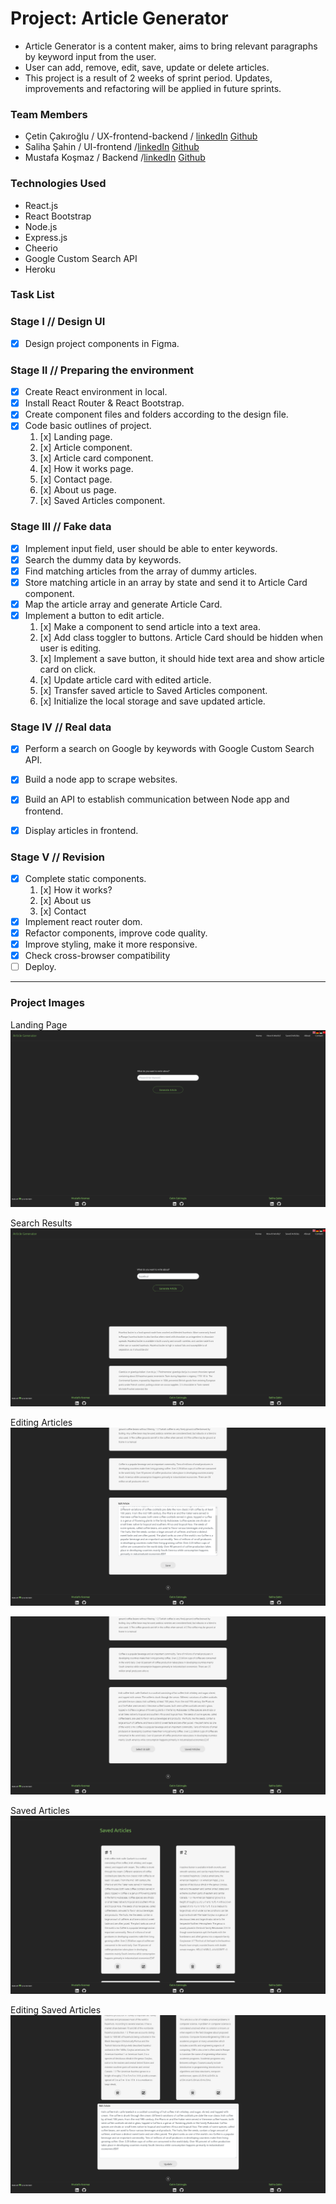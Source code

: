 # Project: Article Generator

- Article Generator is a content maker, aims to bring relevant paragraphs by keyword input from the user.
- User can add, remove, edit, save, update or delete articles.
- This project is a result of 2 weeks of sprint period. Updates, improvements and refactoring will be applied in future sprints.

### Team Members
- Çetin Çakıroğlu / UX-frontend-backend / [linkedIn](https://www.linkedin.com/in/cakiroglu-cetin/) [Github](https://github.com/cetincakiroglu)
- Saliha Şahin / UI-frontend /[linkedIn](https://www.linkedin.com/in/saliha-%C5%9Fahin-45651a19a/) [Github](https://github.com/SalihaSahin)
- Mustafa Koşmaz / Backend /[linkedIn](https://www.linkedin.com/in/neverrun/) [Github](https://github.com/01mk027)
### Technologies Used
- React.js
- React Bootstrap
- Node.js
- Express.js
- Cheerio
- Google Custom Search API
- Heroku

### Task List

### Stage I // Design UI
- [x] Design project components in Figma.

### Stage II // Preparing the environment
- [x] Create React environment in local.
- [x] Install React Router & React Bootstrap.
- [x] Create component files and folders according to the design file.
- [x] Code basic outlines of project.
    1. [x] Landing page.
    2. [x] Article component.
    3. [x] Article card component.
    4. [x] How it works page.
    5. [x] Contact page.
    6. [x] About us page. 
    7. [x] Saved Articles component.
    
### Stage III // Fake data
- [x] Implement input field, user should be able to enter keywords.
- [x] Search the dummy data by keywords.
- [x] Find matching articles from the array of dummy articles.
- [x] Store matching article in an array by state and send it to Article Card component.
- [x] Map the article array and generate Article Card.
- [x] Implement a button to edit article.
    1. [x] Make a component to send article into a text area.
    2. [x] Add class toggler to buttons. Article Card should be hidden when user is editing.
    3. [x] Implement a save button, it should hide text area and show article card on click.
    4. [x] Update article card with edited article.
    5. [x] Transfer saved article to Saved Articles component.
    6. [x] Initialize the local storage and save updated article.
    

### Stage IV // Real data
- [x] Perform a search on Google by keywords with Google Custom Search API.
- [x] Build a node app to scrape websites.
- [x] Build an API to establish communication between Node app and frontend.
- [x] Display articles in frontend.


### Stage V // Revision
- [x] Complete static components.
    1. [x] How it works?
    2. [x] About us
    3. [x] Contact
- [x] Implement react router dom.
- [x] Refactor components, improve code quality.
- [x] Improve styling, make it more responsive.
- [x] Check cross-browser compatibility
- [ ] Deploy.

---

### Project Images
Landing Page
![Landing Page](./src/Images/ProjectImages/initial-landing.png)

Search Results
![Search Results](./src/Images/ProjectImages/searchResults.png)

Editing Articles
![Editing Articles](./src/Images/ProjectImages/edit1.png)

![Editing Articles](./src/Images/ProjectImages/edit2.png)

Saved Articles
![Saved Articles](./src/Images/ProjectImages/savedArticles.png)

Editing Saved Articles
![Saved Articles Edit](./src/Images/ProjectImages/savedArticles2.png)